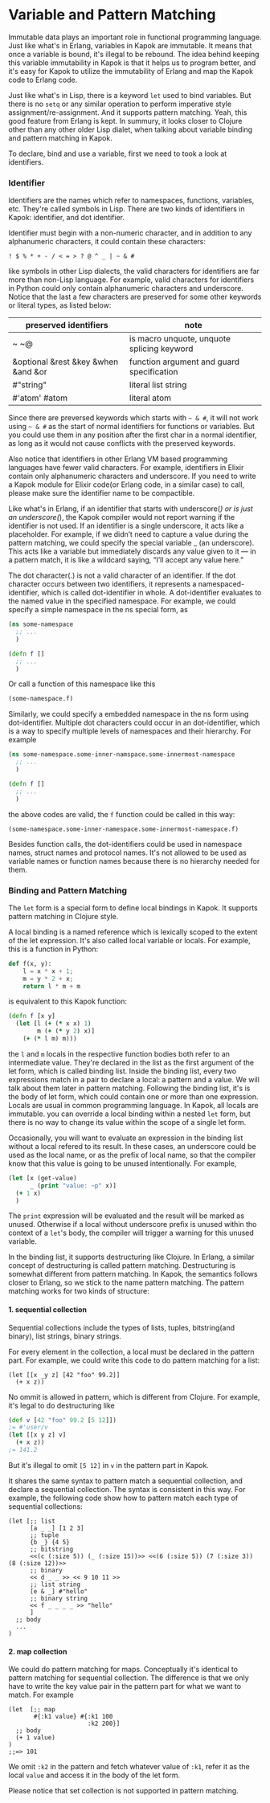 Variable and Pattern Matching
==========

Immutable data plays an important role in functional programming language. Just like what's in Erlang, variables in Kapok are immutable. It means that once a variable is bound, it's illegal to be rebound. The idea behind keeping this variable immutability in Kapok is that it helps us to program better, and it's easy for Kapok to utilize the immutability of Erlang and map the Kapok code to Erlang code.

Just like what's in Lisp, there is a keyword `let` used to bind variables. But there is no `setq` or any similar operation to perform imperative style assignment/re-assignment. And it supports pattern matching. Yeah, this good feature from Erlang is kept. In summury, it looks closer to Clojure other than any other older Lisp dialet, when talking about variable binding and pattern matching in Kapok.

To declare, bind and use a variable, first we need to took a look at identifiers.

### Identifier

Identifiers are the names which refer to namespaces, functions, variables, etc. They're called symbols in Lisp. There are two kinds of identifiers in Kapok: identifier, and dot identifier.

Identifier must begin with a non-numeric character, and in addition to any alphanumeric characters, it could contain these characters:

```text
! $ % * + - / < = > ? @ ^ _ | ~ & #
```

like symbols in other Lisp dialects, the valid characters for identifiers are far more than non-Lisp language. For example, valid characters for identifiers in Python could only contain alphanumeric characters and underscore. Notice that the last a few characters are preserved for some other keywords or literal types, as listed below:


| preserved identifiers | note |
| --- | --- |
| ~ ~@ | is macro unquote, unquote splicing keyword |
| &optional &rest &key &when &and &or | function argument and guard specification |
| #"string" | literal list string |
| #'atom' #atom | literal atom |

Since there are preversed keywords which starts with `~ & #`, it will not work using `~ & #` as the start of normal identifiers for functions or variables. But you could use them in any position after the first char in a normal identifier, as long as it would not cause conflicts with the preserved keywords.

Also notice that identifiers in other Erlang VM based programming languages have fewer valid characters. For example, identifiers in Elixir contain only alphanumeric characters and underscore. If you need to write a Kapok module for Elixir code(or Erlang code, in a similar case) to call, please make sure the identifier name to be compactible.

Like what's in Erlang, if an identifier that starts with underscore(_) or is just an underscore(_), the Kapok compiler would not report warning if the identifier is not used. If an identifier is a single underscore, it acts like a placeholder. For example, if we didn’t need to capture a value during the pattern matching, we could specify the special variable _ (an underscore). This acts like a variable but immediately discards any value given to it — in a pattern match, it is like a wildcard saying, “I’ll accept any value here.”

The dot character(.) is not a valid character of an identifier. If the dot character occurs between two identifiers, it represents a namespaced-identifier, which is called dot-identifier in whole. A dot-identifier evaluates to the named value in the specified namespace. For example, we could specify a simple namespace in the ns special form, as

```clojure
(ns some-namespace
  ;; ...
  )

(defn f []
  ;; ...
  )
```

Or call a function of this namespace like this

```clojure
(some-namespace.f)
```

Similarly, we could specify a embedded namespace in the ns form using dot-identifier. Multiple dot characters could occur in an dot-identifier, which is a way to specify multiple levels of namespaces and their hierarchy. For example

```clojure
(ns some-namespace.some-inner-namspace.some-innermost-namespace
  ;; ...
  )

(defn f []
  ;; ...
  )
```

the above codes are valid, the `f` function could be called in this way:

```
(some-namespace.some-inner-namespace.some-innermost-namespace.f)
```

Besides function calls, the dot-identifiers could be used in namespace names, struct names and protocol names. It's not allowed to be used as variable names or function names because there is no hierarchy needed for them.

### Binding and Pattern Matching

The `let` form is a special form to define local bindings in Kapok. It supports pattern matching in Clojure style.

A local binding is a named reference which is lexically scoped to the extent of the let expression. It's also called local variable or locals. For example, this is a function in Python:

```python
def f(x, y):
    l = x * x + 1;
    m = y * 2 + x;
    return l * m + m
```

is equivalent to this Kapok function:

```clojure
(defn f [x y]
  (let [l (+ (* x x) 1)
        m (+ (* y 2) x)]
    (+ (* l m) m)))
```

the `l` and `m` locals in the respective function bodies both refer to an intermediate value. They're declared in the list as the first argument of the let form, which is called binding list. Inside the binding list, every two expressions match in a pair to declare a local: a pattern and a value. We will talk about them later in pattern matching. Following the binding list, it's is the body of let form, which could contain one or more than one expression. Locals are usual in common programming language. In Kapok, all locals are immutable. you can override a local binding within a nested `let` form, but there is no way to change its value within the scope of a single let form. 

Occasionally, you will want to evaluate an expression in the binding list without a local refered to its result. In these cases, an underscore could be used as the local name, or as the prefix of local name, so that the compiler know that this value is going to be unused intentionally. For example,

```clojure
(let [x (get-value)
      _ (print "value: ~p" x)]
  (+ 1 x)
  )
```

The `print` expression will be evaluated and the result will be marked as unused. Otherwise if a local without underscore prefix is unused within tho context of a `let`'s body, the compiler will trigger a warning for this unused variable.

In the binding list, it supports destructuring like Clojure. In Erlang, a similar concept of destructuring is called pattern matching. Destructuring is somewhat different from pattern matching. In Kapok, the semantics follows closer to Erlang, so we stick to the name pattern matching. The pattern matching works for two kinds of structure:

#### 1. sequential collection

  Sequential collections include the types of lists, tuples, bitstring(and binary), list strings, binary strings.
  
  For every element in the collection, a local must be declared in the pattern part. For example, we could write this code to do pattern matching for a list:

```
(let [[x _y z] [42 "foo" 99.2]]
  (+ x z))
```

  No ommit is allowed in pattern, which is different from Clojure. For example, it's legal to do destructuring like

```clojure
(def v [42 "foo" 99.2 [5 12]])
;= #'user/v 
(let [[x y z] v]
  (+ x z))
;= 141.2
```

But it's illegal to omit `[5 12]` in `v` in the pattern part in Kapok.

It shares the same syntax to pattern match a sequential collection, and declare a sequential collection. The syntax is consistent in this way. For example, the following code show how to pattern match each type of sequential collections:

```
(let [;; list
      [a _ _] [1 2 3]
      ;; tuple
      {b _} {4 5}
      ;; bitstring
      <<(c (:size 5)) (_ (:size 15))>> <<(6 (:size 5)) (7 (:size 3)) (8 (:size 12))>>
      ;; binary
      << d _ _ >> << 9 10 11 >>
      ;; list string
      [e & _] #"hello"
      ;; binary string
      << f _ _ _ _ >> "hello"
      ]
  ;; body
  ...
)
```

#### 2. map collection

  We could do pattern matching for maps. Conceptually it's identical to pattern matching for sequential collection. The difference is that we only have to write the key value pair in the pattern part for what we want to match. For example

```
(let  [;; map
       #{:k1 value} #{:k1 100 
                      :k2 200}]
  ;; body
  (+ 1 value)
)
;;=> 101
```

We omit `:k2` in the pattern and fetch whatever value of `:k1`, refer it as the local `value` and access it in the body of the let form.

Please notice that set collection is not supported in pattern matching.

